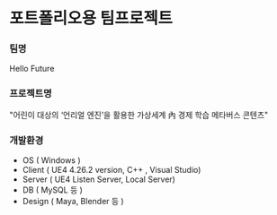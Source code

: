 # 포트폴리오용 팀프로젝트

### 팀명
Hello Future

### 프로젝트명
"어린이 대상의 ‘언리얼 엔진’을 활용한 가상세계 內 경제 학습 메타버스 콘텐츠"

### 개발환경
* OS ( Windows )
* Client ( UE4 4.26.2 version, C++ , Visual Studio)
* Server ( UE4 Listen Server, Local Server)
* DB ( MySQL 등 )
* Design ( Maya, Blender 등 )

